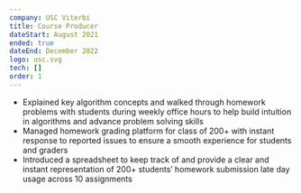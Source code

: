 ```yaml
---
company: USC Viterbi
title: Course Producer
dateStart: August 2021
ended: true
dateEnd: December 2022
logo: usc.svg
tech: []
order: 1
---
```


- Explained key algorithm concepts and walked through homework problems with students during weekly office hours to help build intuition in algorithms and advance problem solving skills
- Managed homework grading platform for class of 200+ with instant response to reported issues to ensure a smooth experience for students and graders
- Introduced a spreadsheet to keep track of and provide a clear and instant representation of 200+ students’ homework submission late day usage across 10 assignments

